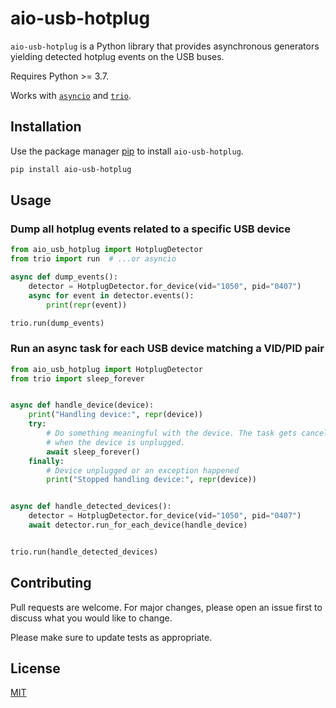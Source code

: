 # aio-usb-hotplug

`aio-usb-hotplug` is a Python library that provides asynchronous generators
yielding detected hotplug events on the USB buses.

Requires Python >= 3.7.

Works with [`asyncio`](https://docs.python.org/3/library/asyncio.html)
and [`trio`](https://trio.readthedocs.io/en/stable/).

## Installation

Use the package manager [pip](https://pip.pypa.io/en/stable/) to install
`aio-usb-hotplug`.

```bash
pip install aio-usb-hotplug
```

## Usage

### Dump all hotplug events related to a specific USB device

```python
from aio_usb_hotplug import HotplugDetector
from trio import run  # ...or asyncio

async def dump_events():
    detector = HotplugDetector.for_device(vid="1050", pid="0407")
    async for event in detector.events():
        print(repr(event))

trio.run(dump_events)
```

### Run an async task for each USB device matching a VID/PID pair

```python
from aio_usb_hotplug import HotplugDetector
from trio import sleep_forever


async def handle_device(device):
    print("Handling device:", repr(device))
    try:
        # Do something meaningful with the device. The task gets cancelled
        # when the device is unplugged.
        await sleep_forever()
    finally:
        # Device unplugged or an exception happened
        print("Stopped handling device:", repr(device))


async def handle_detected_devices():
    detector = HotplugDetector.for_device(vid="1050", pid="0407")
    await detector.run_for_each_device(handle_device)


trio.run(handle_detected_devices)
```

## Contributing

Pull requests are welcome. For major changes, please open an issue first to
discuss what you would like to change.

Please make sure to update tests as appropriate.

## License

[MIT](https://choosealicense.com/licenses/mit/)
